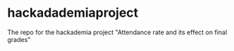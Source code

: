 # hackadademiaproject
The repo for the hackademia project "Attendance rate and its effect on final grades"
